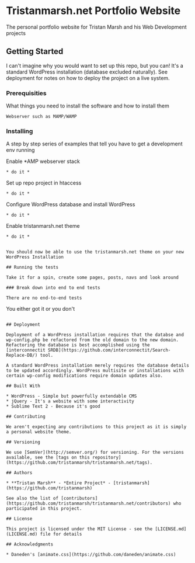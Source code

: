 # Tristanmarsh.net Portfolio Website

The personal portfolio website for Tristan Marsh and his Web Development projects

## Getting Started

I can't imagine why you would want to set up this repo, but you can! It's a standard WordPress installation (database excluded naturally). See deployment for notes on how to deploy the project on a live system.

### Prerequisities

What things you need to install the software and how to install them

```
Webserver such as MAMP/WAMP
```

### Installing

A step by step series of examples that tell you have to get a development env running

Enable *AMP webserver stack

```
* do it *
```

Set up repo project in htaccess

```
* do it *
```

Configure WordPress database and install WordPress

```
* do it *
```

Enable tristanmarsh.net theme

```
* do it *


You should now be able to use the tristanmarsh.net theme on your new WordPress Installation

## Running the tests

Take it for a spin, create some pages, posts, navs and look around

### Break down into end to end tests

There are no end-to-end tests

```
You either got it or you don't
```

## Deployment

Deployment of a WordPress installation requires that the databse and wp-config.php be refactored from the old domain to the new domain. Refactoring the database is best accomplished using the [interconnectit SRDB](https://github.com/interconnectit/Search-Replace-DB/) tool.

A standard WordPress installation merely requires the database details to be updated accordingly. WordPress multisite or installations with certain wp-config modifications require domain updates also.

## Built With

* WordPress - Simple but powerfully extendable CMS
* jQuery - It's a website with some interactivity
* Sublime Text 2 - Because it's good

## Contributing

We aren't expecting any contributions to this project as it is simply a personal website theme.

## Versioning

We use [SemVer](http://semver.org/) for versioning. For the versions available, see the [tags on this repository](https://github.com/tristanmarsh/tristanmarsh.net/tags).

## Authors

* **Tristan Marsh** - *Entire Project* - [tristanmarsh](https://github.com/tristanmarsh)

See also the list of [contributors](https://github.com/tristanmarsh/tristanmarsh.net/contributors) who participated in this project.

## License

This project is licensed under the MIT License - see the [LICENSE.md](LICENSE.md) file for details

## Acknowledgments

* Daneden's [animate.css](https://github.com/daneden/animate.css)
